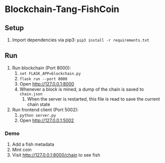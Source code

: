 # Blockchain-Tang-FishCoin

## Setup

1. Import dependencies via pip3: `pip3 install -r requirements.txt`

## Run

1. Run blockchain (Port 8000):
    1. `set FLASK_APP=blockchain.py`
    1. `flask run --port 8000`
    1. Open http://127.0.0.1:8000
    1. Whenever a block is mined, a dump of the chain is saved to `chain.json`
        1. When the server is restarted, this file is read to save the current chain state
1. Run frontend client (Port 5002):
    1. `python server.py`
    1. Open http://127.0.0.1:5002

### Demo

1. Add a fish metadata
1. Mint coin
1. Visit http://127.0.0.1:8000/chain to see fish
